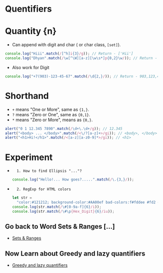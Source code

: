 # Quentifiers

# Quantity {n}

- Can append with digit and char ( or char class, `[set]`).

```js
console.log("Hiii".match(/[^h]i{3}/g)); // Return - ['Hii']
console.log("Dhyan".match(/\w[^\W][a-z][\w\s*]p{0,2}\w/)); // Return - 'Dhyan', p can occure 0 to 2(0,1,2). times.
```

- Also work for Digit

```js
console.log("+7(903)-123-45-67".match(/\d{2,}/)); // Return - 903,123,45,67
```

# Shorthand

- `+` means "One or More", same as `{1,}`.
- `?` means "Zero or One", same as `{0,1}`.
- `*` means "Zero or More", means as `{0,}`.

```js
alert("0 1 12.345 7890".match(/\d+\.\d+/g)); // 12.345
alert("<body> ... </body>".match(/<\/?[a-z]+>/gi)); // <body>, </body>
alert("<h1>Hi!</h1>".match(/<[a-z][a-z0-9]*>/gi)); // <h1>
```

# Experiment

-       1. How to find Ellipsis "..."?

  ```js
  console.log("Hello!... How goes?.....".match(/\.{3,}/));
  ```

-       2. RegExp for HTML colors
  ```js
  let str =
    "color:#121212; background-color:#AA00ef bad-colors:f#fddee #fd2 #12345678";
  console.log(str.match(/\#[0-9a-f]{6}/i));
  console.log(str.match(/\#\p{Hex_Digit}{6}/iu));
  ```

## Go back to Word Sets & Ranges [...]

- [Sets & Ranges](./07%20Set_Range.md)

## Now Learn about Greedy and lazy quantifiers

- [Greedy and lazy quantifiers](./09%20Greedy%20&%20Lazy%20Quentifiers.md)